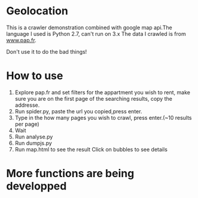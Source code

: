 # Geolocation
This is a crawler demonstration combined with google map api.The language I used is Python 2.7, can't run on 3.x The data I crawled is from www.pap.fr. 

Don't use it to do the bad things!


# How to use
1. Explore pap.fr and set filters for the appartment you wish to rent, make sure you are on the first page of the searching results, copy the addresse.
2. Run spider.py, paste the url you copied,press enter.
3. Type in the how many pages you wish to crawl, press enter.(~10 results per page)
4. Wait
5. Run analyse.py
6. Run dumpjs.py
7. Run map.html to see the result
  Click on bubbles to see details
  
 # More functions are being developped
